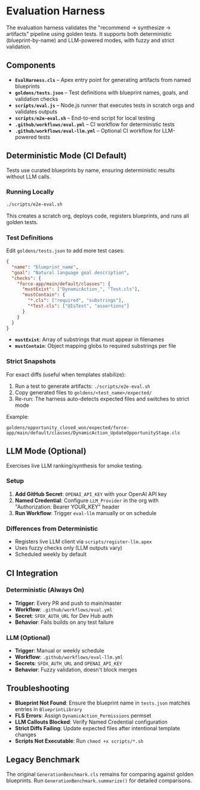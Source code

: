 # Evaluation Harness

The evaluation harness validates the "recommend → synthesize → artifacts" pipeline using golden tests. It supports both deterministic (blueprint-by-name) and LLM-powered modes, with fuzzy and strict validation.

## Components

- **`EvalHarness.cls`** – Apex entry point for generating artifacts from named blueprints
- **`goldens/tests.json`** – Test definitions with blueprint names, goals, and validation checks
- **`scripts/eval.js`** – Node.js runner that executes tests in scratch orgs and validates outputs
- **`scripts/e2e-eval.sh`** – End-to-end script for local testing
- **`.github/workflows/eval.yml`** – CI workflow for deterministic tests
- **`.github/workflows/eval-llm.yml`** – Optional CI workflow for LLM-powered tests

## Deterministic Mode (CI Default)

Tests use curated blueprints by name, ensuring deterministic results without LLM calls.

### Running Locally

```bash
./scripts/e2e-eval.sh
```

This creates a scratch org, deploys code, registers blueprints, and runs all golden tests.

### Test Definitions

Edit `goldens/tests.json` to add more test cases:

```json
{
  "name": "blueprint_name",
  "goal": "Natural language goal description",
  "checks": {
    "force-app/main/default/classes": {
      "mustExist": ["DynamicAction_", "Test.cls"],
      "mustContain": {
        "*.cls": ["required", "substrings"],
        "*Test.cls": ["@IsTest", "assertions"]
      }
    }
  }
}
```

- **`mustExist`**: Array of substrings that must appear in filenames
- **`mustContain`**: Object mapping globs to required substrings per file

### Strict Snapshots

For exact diffs (useful when templates stabilize):

1. Run a test to generate artifacts: `./scripts/e2e-eval.sh`
2. Copy generated files to `goldens/<test_name>/expected/`
3. Re-run: The harness auto-detects expected files and switches to strict mode

Example:
```
goldens/opportunity_closed_won/expected/force-app/main/default/classes/DynamicAction_UpdateOpportunityStage.cls
```

## LLM Mode (Optional)

Exercises live LLM ranking/synthesis for smoke testing.

### Setup

1. **Add GitHub Secret**: `OPENAI_API_KEY` with your OpenAI API key
2. **Named Credential**: Configure `LLM_Provider` in the org with "Authorization: Bearer YOUR_KEY" header
3. **Run Workflow**: Trigger `eval-llm` manually or on schedule

### Differences from Deterministic

- Registers live LLM client via `scripts/register-llm.apex`
- Uses fuzzy checks only (LLM outputs vary)
- Scheduled weekly by default

## CI Integration

### Deterministic (Always On)

- **Trigger**: Every PR and push to main/master
- **Workflow**: `.github/workflows/eval.yml`
- **Secret**: `SFDX_AUTH_URL` for Dev Hub auth
- **Behavior**: Fails builds on any test failure

### LLM (Optional)

- **Trigger**: Manual or weekly schedule
- **Workflow**: `.github/workflows/eval-llm.yml`
- **Secrets**: `SFDX_AUTH_URL` and `OPENAI_API_KEY`
- **Behavior**: Fuzzy validation, doesn't block merges

## Troubleshooting

- **Blueprint Not Found**: Ensure the blueprint name in `tests.json` matches entries in `BlueprintLibrary`
- **FLS Errors**: Assign `DynamicAction_Permissions` permset
- **LLM Callouts Blocked**: Verify Named Credential configuration
- **Strict Diffs Failing**: Update expected files after intentional template changes
- **Scripts Not Executable**: Run `chmod +x scripts/*.sh`

## Legacy Benchmark

The original `GenerationBenchmark.cls` remains for comparing against golden blueprints. Run `GenerationBenchmark.summarize()` for detailed comparisons.
